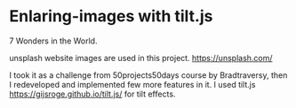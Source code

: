 # Enlaring-images with tilt.js

7 Wonders in the World. 

unsplash website images are used in this project. https://unsplash.com/

I took it as a challenge from 50projects50days course by Bradtraversy, then I redeveloped and implemented few more features in it. 
I used tilt.js https://gijsroge.github.io/tilt.js/ for tilt effects.
